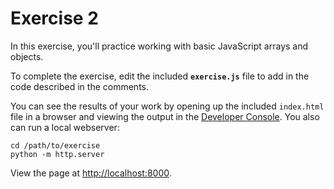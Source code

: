# Exercise 2

In this exercise, you'll practice working with basic JavaScript arrays and objects.

To complete the exercise, edit the included **`exercise.js`** file to add in the code described in the comments.

You can see the results of your work by opening up the included `index.html` file in a browser and viewing the output in the [Developer Console](https://developers.google.com/web/tools/chrome-devtools/console/). You also can run a local webserver:

```
cd /path/to/exercise
python -m http.server
```

View the page at <http://localhost:8000>.